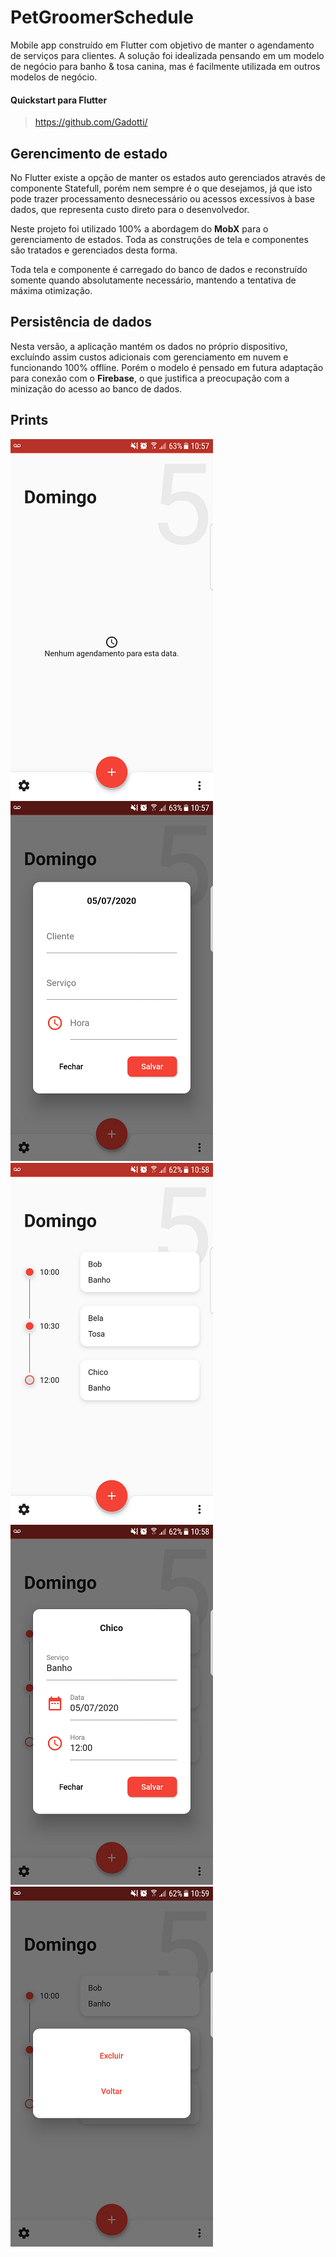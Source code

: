 # PetGroomerSchedule
Mobile app construído em Flutter com objetivo de manter o agendamento de serviços para clientes. A solução foi idealizada pensando em um modelo de negócio para banho & tosa canina, mas é facilmente utilizada em outros modelos de negócio.

#### Quickstart para Flutter
> https://github.com/Gadotti/

## Gerencimento de estado
No Flutter existe a opção de manter os estados auto gerenciados através de componente Statefull, porém nem sempre é o que desejamos, já que isto pode trazer processamento desnecessário ou acessos excessivos à base dados, que representa custo direto para o desenvolvedor.

Neste projeto foi utilizado 100% a abordagem do **MobX** para o gerenciamento de estados. Toda as construções de tela e componentes são tratados e gerenciados desta forma.

Toda tela e componente é carregado do banco de dados e reconstruído somente quando absolutamente necessário, mantendo a tentativa de máxima otimização.

## Persistência de dados
Nesta versão, a aplicação mantém os dados no próprio dispositivo, excluíndo assim custos adicionais com gerenciamento em nuvem e funcionando 100% offline. Porém o modelo é pensado em futura adaptação para conexão com o **Firebase**, o que justifica a preocupação com a minização do acesso ao banco de dados.

## Prints
![alt text](https://github.com/Gadotti/PetGroomerSchedule/blob/master/prints/Print1.png "Agendamento")
![alt text](https://github.com/Gadotti/PetGroomerSchedule/blob/master/prints/Print2.png "Agendamento")
![alt text](https://github.com/Gadotti/PetGroomerSchedule/blob/master/prints/Print3.png "Agendamento")
![alt text](https://github.com/Gadotti/PetGroomerSchedule/blob/master/prints/Print4.png "Agendamento")
![alt text](https://github.com/Gadotti/PetGroomerSchedule/blob/master/prints/Print5.png "Agendamento")